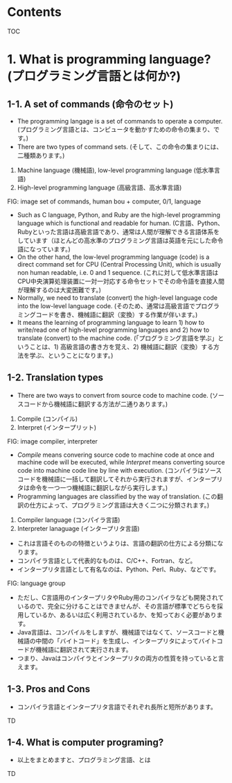 Contents
=================

TOC

# 1. What is programming language? (プログラミング言語とは何か?)

## 1-1. A set of commands (命令のセット)

* The programming langage is a set of commands to operate a computer. (プログラミング言語とは、コンピュータを動かすための命令の集まり、です。)
* There are two types of command sets. (そして、この命令の集まりには、二種類あります。)

1. Machine language (機械語), low-level programming language (低水準言語)
2. High-level programming language (高級言語、高水準言語)

FIG: image set of commands, human bou + computer, 0/1, language

* Such as C language, Python, and Ruby are the high-level programming language which is functional and readable for human. (C言語、Python、Rubyといった言語は高級言語であり、通常は人間が理解できる言語体系をしています（ほとんどの高水準のプログラミング言語は英語を元にした命令語になっています。)
* On the other hand, the low-level programming language (code) is a direct command set for CPU (Central Processing Unit), which is usually non human readable, i.e. 0 and 1 sequence. (これに対して低水準言語はCPU中央演算処理装置に一対一対応する命令セットでその命令語を直接人間が理解するのは大変困難です。)
* Normally, we need to translate (convert) the high-level language code into the low-level language code. (そのため、通常は高級言語でプログラミングコードを書き、機械語に翻訳（変換）する作業が伴います。)
* It means the learning of programming language to learn 1) how to write/read one of high-level programming languages and 2) how to translate (convert) to the machine code. (「プログラミング言語を学ぶ」ということは、1) 高級言語の書き方を覚え、2) 機械語に翻訳（変換）する方法を学ぶ、ということになります。)


## 1-2. Translation types

* There are two ways to convert from source code to machine code. (ソースコードから機械語に翻訳する方法が二通りあります。)

1. Compile (コンパイル)
2. Interpret (インタープリット)

FIG: image compiler, interpreter

* *Compile* means convering source code to machine code at once and machine code will be executed, while *Interpret* means converting source code into machine code line by line with execution. (コンパイラはソースコードを機械語に一括して翻訳してそれから実行されますが、インタープリタは命令を一つ一つ機械語に翻訳しながら実行します。)
* Programming languages are classified by the way of translation. (この翻訳の仕方によって、プログラミング言語は大きく二つに分類されます。)

1. Compiler language (コンパイラ言語)
2. Interpreter lanaguage (インタープリタ言語)

* これは言語そのものの特徴というよりは、言語の翻訳の仕方による分類になります。
* コンパイラ言語として代表的なものは、C/C++、Fortran、など。
* インタープリタ言語として有名なのは、Python、Perl、Ruby、などです。

FIG: language group

* ただし、C言語用のインタープリタやRuby用のコンパイラなども開発されているので、完全に分けることはできませんが、その言語が標準でどちらを採用しているか、あるいは広く利用されているか、を知っておく必要があります。
* Java言語は、コンパイルをしますが、機械語ではなくて、ソースコードと機械語の中間の「バイトコード」を生成し、インタープリタによってバイトコードが機械語に翻訳されて実行されます。
* つまり、Javaはコンパイラとインタープリタの両方の性質を持っていると言えます。

## 1-3. Pros and Cons

* コンパイラ言語とインタープリタ言語でそれぞれ長所と短所があります。

TD

## 1-4. What is computer programing?

* 以上をまとめますと、プログラミング言語、とは

TD
